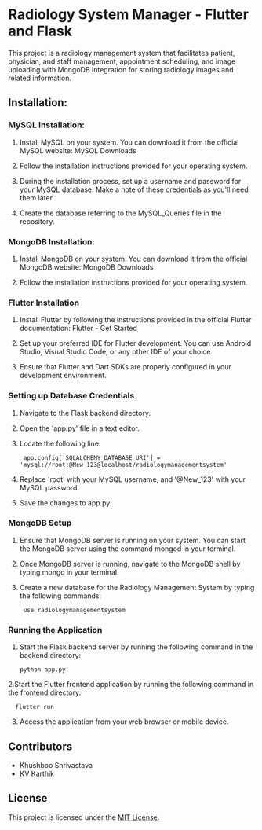 # Radiology System Manager - Flutter and Flask
This project is a radiology management system that facilitates patient, physician, and staff management, appointment scheduling, and image uploading with MongoDB integration for storing radiology images and related information.



## Installation:


### MySQL Installation:

1. Install MySQL on your system. You can download it from the official MySQL website: MySQL Downloads

2. Follow the installation instructions provided for your operating system.

3. During the installation process, set up a username and password for your MySQL database. Make a note of these credentials as you'll need them later.
   
4. Create the database referring to the MySQL_Queries file in the repository. 

### MongoDB Installation:

1. Install MongoDB on your system. You can download it from the official MongoDB website: MongoDB Downloads

2. Follow the installation instructions provided for your operating system.

### Flutter Installation

1. Install Flutter by following the instructions provided in the official Flutter documentation: Flutter - Get Started

2. Set up your preferred IDE for Flutter development. You can use Android Studio, Visual Studio Code, or any other IDE of your choice.

3. Ensure that Flutter and Dart SDKs are properly configured in your development environment.

### Setting up Database Credentials

1. Navigate to the Flask backend directory.

2. Open the 'app.py' file in a text editor.

3. Locate the following line:

        app.config['SQLALCHEMY_DATABASE_URI'] = 'mysql://root:@New_123@localhost/radiologymanagementsystem'

4. Replace 'root' with your MySQL username, and '@New_123' with your MySQL password.

5. Save the changes to app.py.

### MongoDB Setup

1. Ensure that MongoDB server is running on your system. You can start the MongoDB server using the command mongod in your terminal.

2. Once MongoDB server is running, navigate to the MongoDB shell by typing mongo in your terminal.

3. Create a new database for the Radiology Management System by typing the following commands:

        use radiologymanagementsystem


### Running the Application
1. Start the Flask backend server by running the following command in the backend directory:

       python app.py

2.Start the Flutter frontend application by running the following command in the frontend directory:

      flutter run

3. Access the application from your web browser or mobile device.

Contributors
------------

- Khushboo Shrivastava
- KV Karthik

License
-------

This project is licensed under the [MIT License](LICENSE).
